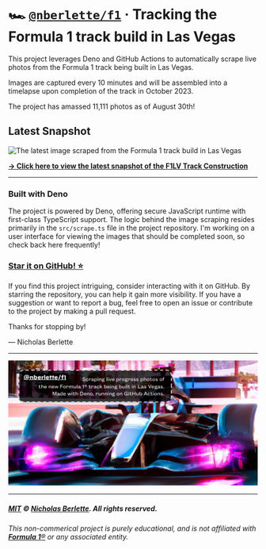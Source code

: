 # 🏎️ [`@nberlette/f1`](https://github.com/nberlette/f1#readme) · Tracking the Formula 1 track build in Las Vegas

This project leverages Deno and GitHub Actions to automatically scrape live photos from the Formula 1 track being built in Las Vegas. 

Images are captured every 10 minutes and will be assembled into a timelapse upon completion of the track in October 2023. 

The project has amassed 11,111 photos as of August 30th!

## Latest Snapshot

![The latest image scraped from the Formula 1 track build in Las Vegas](https://github.com/nberlette/f1/blob/main/assets/latest.jpg?raw=true&no-cache&cache=no-cache)

[**→ Click here to view the latest snapshot of the F1LV Track Construction**](https://github.com/nberlette/f1/blob/main/assets/latest.jpg?raw=true&no-cache&cache=no-cache)

---

### Built with Deno

The project is powered by Deno, offering secure JavaScript runtime with first-class TypeScript support. The logic behind the image scraping resides primarily in the `src/scrape.ts` file in the project repository. I'm working on a user interface for viewing the images that should be completed soon, so check back here frequently!

### [**Star it on GitHub! ⭐**](https://github.com/nberlette/f1/stargazers)

If you find this project intriguing, consider interacting with it on GitHub. By starring the repository, you can help it gain more visibility. If you have a suggestion or want to report a bug, feel free to open an issue or contribute to the project by making a pull request.

Thanks for stopping by!

— Nicholas Berlette

---

[![F1 Live Photo Scraper Project by Nicholas Berlette](https://github.com/nberlette/f1/blob/c0519e0719e8ddfb62f277b1b8a19d45be7eb37c/.github/opengraph.jpg?raw=true)](https://github.com/nberlette/f1)

---

##### [**MIT**](https://nick.mit-license.org "MIT License for software developed by Nicholas Berlette") © [**Nicholas Berlette**](https://github.com/nberlette "Copyright © 2023+ Nicholas Berlette. All rights reserved. This non-commerical project is purely educational, and is not affiliated with [**Formula 1**®](https://formula1.com) or any associated entity."). All rights reserved.

###### This non-commerical project is purely educational, and is not affiliated with [**Formula 1**®](https://formula1.com) or any associated entity.
